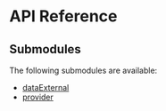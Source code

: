 # API Reference <a name="API Reference" id="api-reference"></a>

## Submodules <a name="Submodules" id="submodules"></a>

The following submodules are available:

- [dataExternal](./dataExternal.go.md)
- [provider](./provider.go.md)





